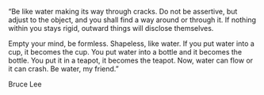 “Be like water making its way through cracks. Do not be assertive, but adjust to the object, and you shall find a way around or through it. If nothing within you stays rigid, outward things will disclose themselves.

Empty your mind, be formless. Shapeless, like water. If you put water into a cup, it becomes the cup. You put water into a bottle and it becomes the bottle. You put it in a teapot, it becomes the teapot. Now, water can flow or it can crash. Be water, my friend.”

Bruce Lee
